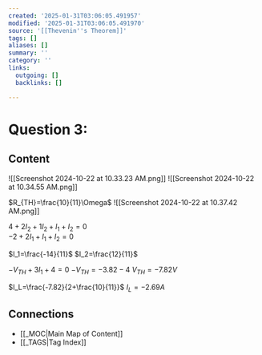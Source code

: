 ```yaml
---
created: '2025-01-31T03:06:05.491957'
modified: '2025-01-31T03:06:05.491970'
source: '[[Thevenin''s Theorem]]'
tags: []
aliases: []
summary: ''
category: ''
links:
  outgoing: []
  backlinks: []

---
```


# Question 3:

## Content
![[Screenshot 2024-10-22 at 10.33.23 AM.png]]
![[Screenshot 2024-10-22 at 10.34.55 AM.png]]

$R_{TH}=\frac{10}{11}\Omega$
![[Screenshot 2024-10-22 at 10.37.42 AM.png]]

$4+2I_2 + 1I_2 + I_1 + I_2=0$   
$-2+2I_1+I_1+I_2=0$

$I_1=\frac{-14}{11}$
$I_2=\frac{12}{11}$

$-V_{TH}+3I_1+4=0$ 
$-V_{TH}=-3.82-4$
$V_{TH}=-7.82V$

$I_L=\frac{-7.82}{2+\frac{10}{11}}$
$I_L=-2.69A$


## Connections
- [[_MOC|Main Map of Content]]
- [[_TAGS|Tag Index]]

